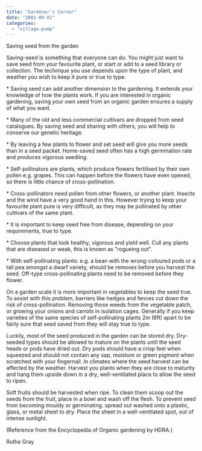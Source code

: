 ```yaml
---
title: "Gardener's Corner"
date: "2002-09-01"
categories: 
  - "village-pump"
---
```


Saving seed from the garden

Saving-seed is something that everyone can do. You might just want to save seed from your favourite plant, or start or add to a seed library or collection. The technique you use depends upon the type of plant, and weather you wish to keep it pure or true to type.

\* Saving seed can add another dimension to the gardening. It extends your knowledge of how the plants work. If you are interested in organic gardening, saving your own seed from an organic garden ensures a supply of what you want.

\* Many of the old and less commercial cultivars are dropped from seed catalogues. By saving seed and sharing with others, you will help to conserve our genetic heritage.

\* By leaving a few plants to flower and set seed will give you more seeds than in a seed packet. Home-saved seed often has a high germination rate and produces vigorous seedling.

\* Self-pollinators are plants, which produce flowers fertilised by their own pollen e.g. grapes. This can happen before the flowers have even opened, so there is little chance of cross-pollination.

\* Cross-pollinators need pollen from other flowers, or another plant. Insects and the wind have a very good hand in this. However trying to keep your favourite plant pure is very difficult, as they may be pollinated by other cultivars of the same plant.

\* It is important to keep seed free from disease, depending on your requirements, true to type.

\* Choose plants that look healthy, vigorous and yield well. Cull any plants that are diseased or weak, this is known as "rogueing out".

\* With self-pollinating plants: e.g. a bean with the wrong-coloured pods or a tall pea amongst a dwarf variety, should be removes before you harvest the seed. Off-type cross-pollinating plants need to be removed before they flower.

On a garden scale it is more important in vegetables to keep the seed true. To assist with this problem, barriers like hedges and fences cut down the risk of cross-pollination. Removing those weeds from the vegetable patch, or growing your onions and carrots in isolation cages. Generally if you keep varieties of the same species of self-pollinating plants 2m (6ft) apart to be fairly sure that seed saved from they will stay true to type.

Luckily, most of the seed produced in the garden can be stored dry. Dry-seeded types should be allowed to mature on the plants until the seed heads or pods have dried out. Dry pods should have a crisp feel when squeezed and should not contain any sap, moisture or green pigment when scratched with your fingernail. In climates where the seed harvest can be affected by the weather. Harvest you plants when they are close to maturity and hang them upside down in a dry, well-ventilated place to allow the seed to ripen.

Soft fruits should be harvested when ripe. To clean them scoop out the seeds from the fruit, place in a bowl and wash off the flesh. To prevent seed from becoming mouldy or germinating. spread out washed onto a plastic, glass, or metal sheet to dry. Place the sheet in a well-ventilated spot, out of intense sunlight.

(Reference from the Encyclopedia of Organic gardening by HDRA.)

Ruthe Gray
